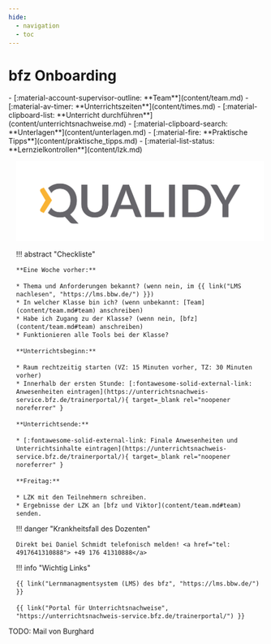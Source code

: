 ```yaml
---
hide:
  - navigation
  - toc
---
```


<div class="grid" markdown style="grid-template-columns: repeat(2, minmax(0, 1fr));">

<div markdown>

# bfz Onboarding

<div class="grid cards fancy grid--cols-1" markdown >
- [:material-account-supervisor-outline: **Team**](content/team.md)
- [:material-av-timer: **Unterrichtszeiten**](content/times.md)
- [:material-clipboard-list: **Unterricht durchführen**](content/unterrichtsnachweise.md)
- [:material-clipboard-search: **Unterlagen**](content/unterlagen.md)
- [:material-fire: **Praktische Tipps**](content/praktische_tipps.md)
- [:material-list-status: **Lernzielkontrollen**](content/lzk.md)
</div>

</div>

<div style="margin-left: 15px" markdown>

![](assets/Logo_Qualidy_cmyk.svg)

<!-- {{ youtube_video("https://www.youtube.com/embed/chPCpYNJe_Q?si=frU_Z_VwSGnPWEPF") }} -->

!!! abstract "Checkliste"

    **Eine Woche vorher:**

    * Thema und Anforderungen bekannt? (wenn nein, im {{ link("LMS nachlesen", "https://lms.bbw.de/") }})
    * In welcher Klasse bin ich? (wenn unbekannt: [Team](content/team.md#team) anschreiben)
    * Habe ich Zugang zu der Klasse? (wenn nein, [bfz](content/team.md#team) anschreiben)
    * Funktionieren alle Tools bei der Klasse?

    **Unterrichtsbeginn:**

    * Raum rechtzeitig starten (VZ: 15 Minuten vorher, TZ: 30 Minuten vorher)
    * Innerhalb der ersten Stunde: [:fontawesome-solid-external-link: Anwesenheiten eintragen](https://unterrichtsnachweis-service.bfz.de/trainerportal/){ target=_blank rel="noopener noreferrer" }

    **Unterrichtsende:**
    
    * [:fontawesome-solid-external-link: Finale Anwesenheiten und Unterrichtsinhalte eintragen](https://unterrichtsnachweis-service.bfz.de/trainerportal/){ target=_blank rel="noopener noreferrer" }

    **Freitag:**

    * LZK mit den Teilnehmern schreiben.
    * Ergebnisse der LZK an [bfz und Viktor](content/team.md#team) senden.

!!! danger "Krankheitsfall des Dozenten"

    Direkt bei Daniel Schmidt telefonisch melden! <a href="tel: 4917641310888"> +49 176 41310888</a>

!!! info "Wichtig Links"

    {{ link("Lernmanagmentsystem (LMS) des bfz", "https://lms.bbw.de/") }}

    {{ link("Portal für Unterrichtsnachweise", "https://unterrichtsnachweis-service.bfz.de/trainerportal/") }}



<!-- !!! tip "Schneller Navigieren"

    ++p++ oder ++comma++ : Zur vorherigen Seite gehen (**P**revious)

    ++n++ oder ++period++ : Zur nächsten Seite gehen (**N**ext) -->


</div>

</div>

TODO: Mail von Burghard
